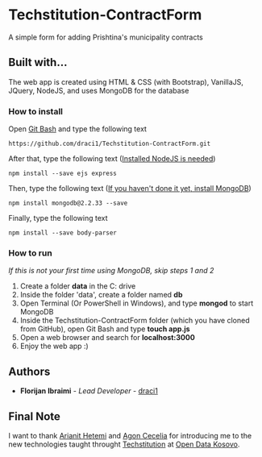 # Techstitution-ContractForm

A simple form for adding Prishtina's municipality contracts

## Built with...

The web app is created using HTML & CSS (with Bootstrap), VanillaJS, JQuery, NodeJS, and uses MongoDB for the database 

### How to install

Open [Git Bash](https://git-scm.com/downloads) and type the following text

```
https://github.com/draci1/Techstitution-ContractForm.git
```
After that, type the following text ([Installed NodeJS is needed](https://nodejs.org/en/download/))

```
npm install --save ejs express
```

Then, type the following text ([If you haven't done it yet, install MongoDB](https://docs.mongodb.com/manual/administration/install-community/)) 

```
npm install mongodb@2.2.33 --save
```
Finally, type the following text

```
npm install --save body-parser
```
### How to run

*If this is not your first time using MongoDB, skip steps 1 and 2*
  1. Create a folder **data** in the C: drive
  2. Inside the folder 'data', create a folder named **db**
  3. Open Terminal (Or PowerShell in Windows), and type **mongod** to start MongoDB
  4. Inside the Techstitution-ContractForm folder (which you have cloned from GitHub), open Git Bash and type **touch app.js**
  5. Open a web browser and search for **localhost:3000**
  6. Enjoy the web app :) 

## Authors

* **Florijan Ibraimi** - *Lead Developer* - [draci1](https://github.com/draci1)

## Final Note

I want to thank [Arianit Hetemi](https://github.com/arianithetemi) and [Agon Cecelia](https://github.com/agoncecelia) for introducing me to the new technologies taught throught [Techstitution](http://techstitution.org/) at [Open Data Kosovo](http://opendatakosovo.org/). 
